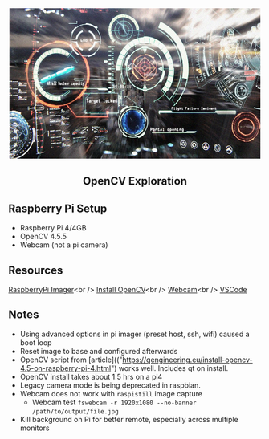 <!-- PROJECT LOGO -->
<div align="center">
  <a href="https://github.com/mvmagni/magritte">
    <img src="../resources/HUD.jpg" alt="Logo" width="500" height="300"/>
  </a>
    <p>
    <h2 align="center">OpenCV Exploration</h2>
    </p>

  
</div>


<!-- ABOUT THE PROJECT -->
## Raspberry Pi Setup

  - Raspberry Pi 4/4GB<br />
  - OpenCV 4.5.5
  - Webcam (not a pi camera)    
 
## Resources
[RaspberryPi Imager]("https://www.raspberrypi.com/software/")<br />
[Install OpenCV]("https://qengineering.eu/install-opencv-4.5-on-raspberry-pi-4.html")<br />
[Webcam]("https://raspberrypi-guide.github.io/electronics/using-usb-webcams")<br />
[VSCode]("https://code.visualstudio.com/docs/setup/raspberry-pi")


## Notes
  
  - Using advanced options in pi imager (preset host, ssh, wifi) caused a boot loop
  - Reset image to base and configured afterwards
  - OpenCV script from [article](("https://qengineering.eu/install-opencv-4.5-on-raspberry-pi-4.html") works well. Includes qt on install.
  - OpenCV install takes about 1.5 hrs on a pi4
  - Legacy camera mode is being deprecated in raspbian. 
  - Webcam does not work with `raspistill` image capture
    - Webcam test `fswebcam -r 1920x1080 --no-banner /path/to/output/file.jpg`
  - Kill background on Pi for better remote, especially across multiple monitors



